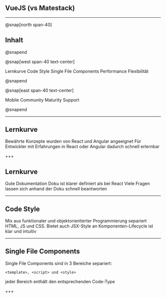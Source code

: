 ## VueJS (vs Matestack)

---

@snap[north span-40]
## Inhalt
@snapend

@snap[west span-40 text-center]

Lernkurve
Code Style
Single File Components
Performance
Flexibilität

@snapend

@snap[east span-40 text-center]

Mobile
Community
Maturity
Support

@snapend

---

## Lernkurve

Bewährte Konzepte wurden von React und Angular angeeignet
Für Entwickler mit Erfahrungen in React oder Angular dadurch schnell erlernbar

+++

## Lernkurve

Gute Dokumentation
Doku ist klarer definiert als bei React
Viele Fragen lassen sich anhand der Doku schnell beantworten

---
## Code Style

Mix aus funktionaler und objektorientierter Programmierung
separiert HTML, JS und CSS. 
Bietet auch JSX-Style an
Komponenten-Lifecycle ist klar und intuitiv

---
## Single File Components

Single File Components sind in 3 Bereiche separiert:
```
<template>, <script> und <style>
```
jeder Bereich enthält den entsprechenden Code-Type

+++


### <template>


```
<template lang="pug">
#app
  template(v-for="item in items")
    v-img(:src='item.image', height='200px')
      .headline {{ item.count }} {{ item.headline }}
        span.grey--text {{ item.subHeadline }}
</template>
```

pug Templates analog zu slim
Two-Way Data Binding

+++

### <script>
@snap[west span-40 text-center]
```
<script>
export default {
  data: function () {
    return {
      post: { comments: []
      },
    }
  },
  components: {
  },
  created(){
  },
  methods: {
  }
}
</script>
```
@snapend

@snap[east span-40 text-center]

verschiedene Hooks wie ``` created(), mounted(), destroyed() ```
andere Components können integriert werden
Methoden werden deklariert
dazu gibt es noch weitere Direktiven wie ``` watch(), computed() ```

@snapend


+++

@snap[north span-40 text-center]
## <style>
@snapend

@snap[west span-40 text-center]
```
<style>
```
@snapend

@snap[east span-40 text-center]
Im Style der Komponente wird das CSS hinterlegt
durch ``` <style lang="scss"> ``` können Stylesheet Scripte festgelegt und benutzt werden
@snapend
---
## Performance

* Größe der Vue-Bibliothek: 31KB
* Vue wurde so konzipiert, blablablabal

---
## Flexibilität

* In der Core Bibliothek von Vue sind die fundamentalen Features um eine App zu bauen integriert.
* Darüber hinaus gibt es einige Erweiterungen, die einfach installiert sind z.B.
  * Vuex für das State-Management
  * Vue Router für das URL-Management innerhalb der App
  * Vue Server-Side Renderer
---

## Mobile

* es gibt mehrere Optionen um Native Apps mit Vue zu bauen. Es gibt jedoch keinen klaren Marktführer.
* NativeScript, Weex und Quasar sind da zu nennen
---
## Community

* Bei Stackoverflow gibt es ~37000 tags mit #vue (React: ~144.000)
* Es gibt ~15.500 npm Pakete bereit zum Installieren (React: ~41.000)
* Bei Github hat das Vue Repository ~142.000 Sterne (React: ~131.000)
* Die meisten Probleme werden bereits in der Dokumentation beantwortet

---
## Wie erwachsen ist VueJs

* Vue wurde im Feburar 2014 released
* Vue wird laut SimiliarTech von ~75.000 Domains verwendet (React: ~263.000)
* Vue wird unter anderem von folgenden Unternehmen verwendet:
  * 9GAG
  * Gitlab
  * Grammarly
  * Nintendo
---
## Support

* Vue ist eine unabhängige Bibliothek
* Das Vue-Team hat 23 Entwickler
* Die Vue Roadmap kann im Github-Repository eingesehen werden

---
## Zusammenfassung

---
## Pros

* Vue's Kernmodule (Vuex, Router, usw.) sind integriert und funktionieren sehr gut
* Schnelle Einarbeitung
* FEDs und BEDs können sich gut und schnell zurechtfinden

---
## Cons

* weniger Plugins und Tools als bei React oder Angular
* kleinere Community

---
## Single File Components

+++
Components können genutzt werden um gekapselte Funktionalitäten zu erstellen 

+++
Components können in andere Components geladen werden und verhalten sich wie Partials

+++
Mit Vue Router können Seitenaufrufe gehandelt werden

+++
```
router-view
```
ermöglicht es die Components zu rendern.
+++
Im route.js werden die Routes deklariert
```
export const routes = [
  { path: '/dashboard', component: Dashboard, children: [
    { path: '/dashboard/posts/index', component: Posts },
  ]},
];
```

+++
Die Child-Component Posts wird im Dashboard mit 
```
router-view
```
wiederum geladen
+++
Es kann mehrere Child-Components geben. Diese können wiederum Child-Components besitzen
+++
Um den State einer App handhaben zu können, wird Vuex genutzt
 
---